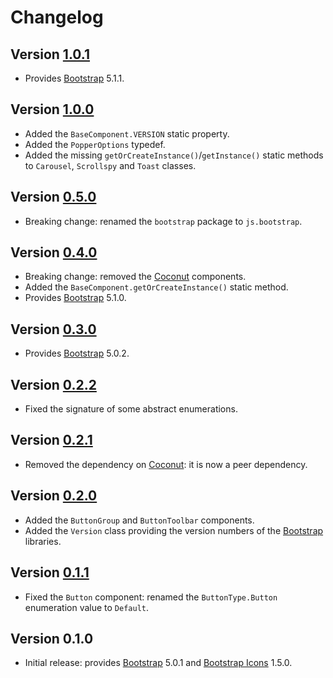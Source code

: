 # Changelog

## Version [1.0.1](https://github.com/cedx/bootstrap.hx/compare/v1.0.0...v1.0.1)
- Provides [Bootstrap](https://getbootstrap.com) 5.1.1.

## Version [1.0.0](https://github.com/cedx/bootstrap.hx/compare/v0.5.0...v1.0.0)
- Added the `BaseComponent.VERSION` static property.
- Added the `PopperOptions` typedef.
- Added the missing `getOrCreateInstance()`/`getInstance()` static methods to `Carousel`, `Scrollspy` and `Toast` classes.

## Version [0.5.0](https://github.com/cedx/bootstrap.hx/compare/v0.4.0...v0.5.0)
- Breaking change: renamed the `bootstrap` package to `js.bootstrap`.

## Version [0.4.0](https://github.com/cedx/bootstrap.hx/compare/v0.3.0...v0.4.0)
- Breaking change: removed the [Coconut](https://github.com/MVCoconut) components.
- Added the `BaseComponent.getOrCreateInstance()` static method.
- Provides [Bootstrap](https://getbootstrap.com) 5.1.0.

## Version [0.3.0](https://github.com/cedx/bootstrap.hx/compare/v0.2.2...v0.3.0)
- Provides [Bootstrap](https://getbootstrap.com) 5.0.2.

## Version [0.2.2](https://github.com/cedx/bootstrap.hx/compare/v0.2.1...v0.2.2)
- Fixed the signature of some abstract enumerations.

## Version [0.2.1](https://github.com/cedx/bootstrap.hx/compare/v0.2.0...v0.2.1)
- Removed the dependency on [Coconut](https://github.com/MVCoconut): it is now a peer dependency.

## Version [0.2.0](https://github.com/cedx/bootstrap.hx/compare/v0.1.1...v0.2.0)
- Added the `ButtonGroup` and `ButtonToolbar` components.
- Added the `Version` class providing the version numbers of the [Bootstrap](https://getbootstrap.com) libraries.

## Version [0.1.1](https://github.com/cedx/bootstrap.hx/compare/v0.1.0...v0.1.1)
- Fixed the `Button` component: renamed the `ButtonType.Button` enumeration value to `Default`.

## Version 0.1.0
- Initial release: provides [Bootstrap](https://getbootstrap.com) 5.0.1 and [Bootstrap Icons](https://icons.getbootstrap.com) 1.5.0.
